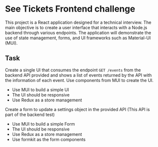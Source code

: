 # See Tickets Frontend challenge

This project is a React application designed for a technical interview. The main objective is to create a user interface that interacts with a Node.js backend through various endpoints. The application will demonstrate the use of state management, forms, and UI frameworks such as Material-UI (MUI).

## Task

Create a single UI that consumes the endpoint `GET /events` from the backend API provided and shows a list of events returned by the API with the information of each event. Use components from MUI to create the UI.

- Use MUI to build a simple UI
- The UI should be responsive
- Use Redux as a store management

Create a form to update a settings object in the provided API (This API is part of the backend test)

- Use MUI to build a simple Form
- The UI should be responsive
- Use Redux as a store management
- Use formkit as the form components
